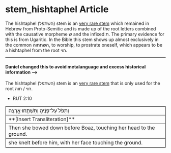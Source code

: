 # stem_hishtaphel Article
The hishtaphel (השתפל) stem is an [very rare stem](https://git.door43.org/Door43/en-uhg/src/master/content/stem/02.md#uncommon-stems) which remained in Hebrew from Proto-Semitic and is made up of the root letters combined with the causative morpheme ש and the infixed ת. The primary evidence for this is from Ugaritic. In the Bible this stem shows up almost exclusively in the common השתחוה, to worship, to prostrate oneself, which appears to be a hishtaphel from the root הוי.
*****************************************
#### Daniel changed this to avoid metalanguage and excess historical information -->
The hishtaphel (השתפל) stem is an [very rare stem](https://git.door43.org/Door43/en-uhg/src/master/content/stem/02.md#uncommon-stems) that is only used for the root חוי / חוה.

* RUT 2:10
<table border="1" class="docutils">
<colgroup>
<col width="100%" />
</colgroup>
<tbody valign="top">
<tr class="row-odd"><td>וַתִּפֹּל֙ עַל־פָּנֶ֔יהָ וַתִּשְׁתַּ֖חוּ אָ֑רְצָה</td>
</tr>
<tr class="row-even"><td>**[Insert Transliteration]**</td>
</tr>
<tr class="row-odd"><td>Then she bowed down before Boaz, touching her head to the ground.</td>
</tr>
<tr class="row-even"><td>she knelt before him, with her face touching the ground.</td>
</tr>
</tbody>
</table>